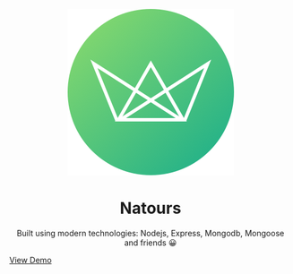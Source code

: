   <p align="center">
  <img src="/public/img/logo-green-round.png")
  </p>
  <h1 align="center">Natours</h1>
  <p align="center">
  Built using modern technologies: Nodejs, Express, Mongodb, Mongoose and friends 😀
  </p>
  
  <p><a href="https://natours-jsv.herokuapp.com/" target="_blank" rel="noopener">View Demo</a></p>
